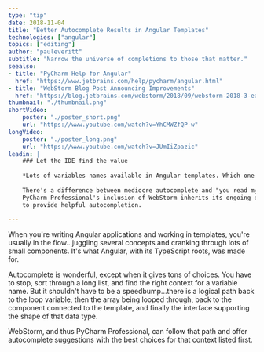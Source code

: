 ```yaml
---
type: "tip"
date: 2018-11-04
title: "Better Autocomplete Results in Angular Templates"
technologies: ["angular"]
topics: ["editing"]
author: "pauleveritt"
subtitle: "Narrow the universe of completions to those that matter."
seealso:
- title: "PyCharm Help for Angular"
  href: "https://www.jetbrains.com/help/pycharm/angular.html"      
- title: "WebStorm Blog Post Announcing Improvements"
  href: "https://blog.jetbrains.com/webstorm/2018/09/webstorm-2018-3-eap-3/"  
thumbnail: "./thumbnail.png"
shortVideo:
    poster: "./poster_short.png"
    url: "https://www.youtube.com/watch?v=YhCMWZfQP-w"
longVideo:
    poster: "./poster_long.png"
    url: "https://www.youtube.com/watch?v=JUmIiZpazic"
leadin: |
    ### Let the IDE find the value
    
    *Lots of variables names available in Angular templates. Which one is best?*
    
    There's a difference between mediocre autocomplete and "you read my mind." 
    PyCharm Professional's inclusion of WebStorm inherits its ongoing efforts 
    to provide helpful autocompletion.
    
---
```


When you're writing Angular applications and working in templates, you're 
usually in the flow...juggling several concepts and cranking through lots 
of small components. It's what Angular, with its TypeScript roots, was 
made for.

Autocomplete is wonderful, except when it gives tons of choices. You have 
to stop, sort through a long list, and find the right context for a variable 
name. But it shouldn't have to be a speedbump...there is a logical path back 
to the loop variable, then the array being looped through, back to the 
component connected to the template, and finally the interface supporting 
the shape of that data type.

WebStorm, and thus PyCharm Professional, can follow that path and offer 
autocomplete suggestions with the best choices for that context listed first.

